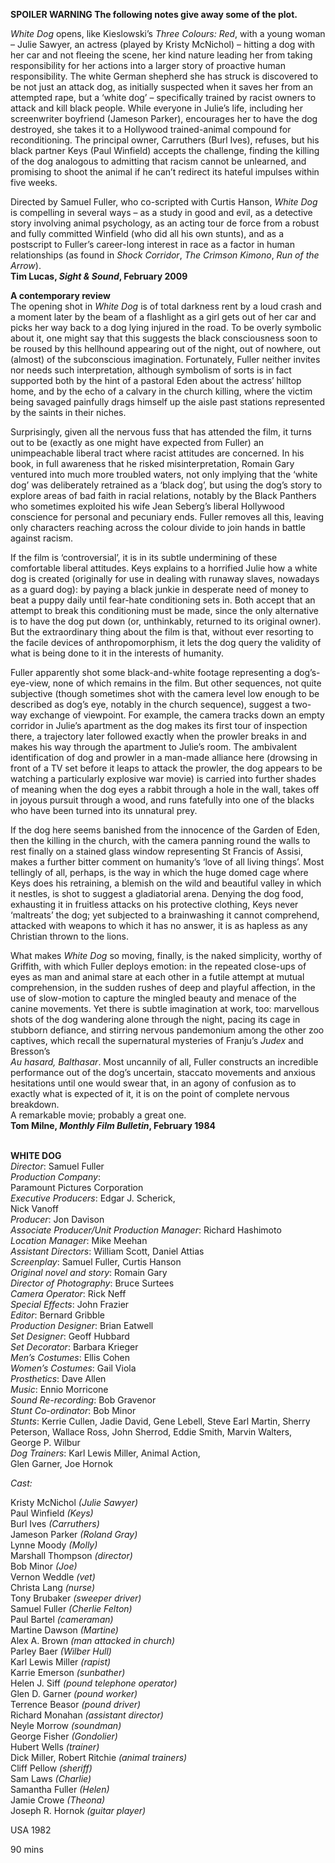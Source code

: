 

**SPOILER WARNING  The following notes give away some of the plot.**

_White Dog_ opens, like Kieslowski’s _Three Colours: Red_, with a young woman – Julie Sawyer, an actress (played by Kristy McNichol) – hitting a dog with her car and not fleeing the scene, her kind nature leading her from taking responsibility for her actions into a larger story of proactive human responsibility. The white German shepherd she has struck is discovered to be not just an attack dog, as initially suspected when it saves her from an attempted rape, but a ‘white dog’ – specifically trained by racist owners to attack and kill black people. While everyone in Julie’s life, including her screenwriter boyfriend (Jameson Parker), encourages her to have the dog destroyed, she takes it to a Hollywood trained-animal compound for reconditioning. The principal owner, Carruthers (Burl Ives), refuses, but his black partner Keys (Paul Winfield) accepts the challenge, finding the killing of the dog analogous to admitting that racism cannot be unlearned, and promising to shoot the animal if he can’t redirect its hateful impulses within five weeks.

Directed by Samuel Fuller, who co-scripted with Curtis Hanson, _White Dog_ is compelling in several ways – as a study in good and evil, as a detective story involving animal psychology, as an acting tour de force from a robust and fully committed Winfield (who did all his own stunts), and as a postscript to Fuller’s career-long interest in race as a factor in human relationships (as found in _Shock Corridor_, _The Crimson Kimono_, _Run of the Arrow_).  
**Tim Lucas, _Sight & Sound_, February 2009**

**A contemporary review**  
The opening shot in _White Dog_ is of total darkness rent by a loud crash and a moment later by the beam of a flashlight as a girl gets out of her car and picks her way back to a dog lying injured in the road. To be overly symbolic about it, one might say that this suggests the black consciousness soon to be roused by this hellhound appearing out of the night, out of nowhere, out (almost) of the subconscious imagination. Fortunately, Fuller neither invites nor needs such interpretation, although symbolism of sorts is in fact supported both by the hint of a pastoral Eden about the actress’ hilltop home, and by the echo of a calvary in the church killing, where the victim being savaged painfully drags himself up the aisle past stations represented by the saints in their niches.

Surprisingly, given all the nervous fuss that has attended the film, it turns out to be (exactly as one might have expected from Fuller) an unimpeachable liberal tract where racist attitudes are concerned. In his book, in full awareness that he risked misinterpretation, Romain Gary ventured into much more troubled waters, not only implying that the ‘white dog’ was deliberately retrained as a ‘black dog’, but using the dog’s story to explore areas of bad faith in racial relations, notably by the Black Panthers who sometimes exploited his wife Jean Seberg’s liberal Hollywood conscience for personal and pecuniary ends. Fuller removes all this, leaving only characters reaching across the colour divide to join hands in battle against racism.

If the film is ‘controversial’, it is in its subtle undermining of these comfortable liberal attitudes. Keys explains to a horrified Julie how a white dog is created (originally for use in dealing with runaway slaves, nowadays as a guard dog): by paying a black junkie in desperate need of money to beat a puppy daily until fear-hate conditioning sets in. Both accept that an attempt to break this conditioning must be made, since the only alternative is to have the dog put down (or, unthinkably, returned to its original owner). But the extraordinary thing about the film is that, without ever resorting to the facile devices of anthropomorphism, it lets the dog query the validity of what is being done to it in the interests of humanity.

Fuller apparently shot some black-and-white footage representing a dog’s-eye-view, none of which remains in the film. But other sequences, not quite subjective (though sometimes shot with the camera level low enough to be described as dog’s eye, notably in the church sequence), suggest a two-way exchange of viewpoint. For example, the camera tracks down an empty corridor in Julie’s apartment as the dog makes its first tour of inspection there, a trajectory later followed exactly when the prowler breaks in and makes his way through the apartment to Julie’s room. The ambivalent identification of dog and prowler in a man-made alliance here (drowsing in front of a TV set before it leaps to attack the prowler, the dog appears to be watching a particularly explosive war movie) is carried into further shades of meaning when the dog eyes a rabbit through a hole in the wall, takes off in joyous pursuit through a wood, and runs fatefully into one of the blacks who have been turned into its unnatural prey.

If the dog here seems banished from the innocence of the Garden of Eden, then the killing in the church, with the camera panning round the walls to rest finally on a stained glass window representing St Francis of Assisi, makes a further bitter comment on humanity’s ‘love of all living things’. Most tellingly of all, perhaps, is the way in which the huge domed cage where Keys does his retraining, a blemish on the wild and beautiful valley in which it nestles, is shot to suggest a gladiatorial arena. Denying the dog food, exhausting it in fruitless attacks on his protective clothing, Keys never ‘maltreats’ the dog; yet subjected to a brainwashing it cannot comprehend, attacked with weapons to which it has no answer, it is as hapless as any Christian thrown to the lions.

What makes _White Dog_ so moving, finally, is the naked simplicity, worthy of Griffith, with which Fuller deploys emotion: in the repeated close-ups of eyes as man and animal stare at each other in a futile attempt at mutual comprehension, in the sudden rushes of deep and playful affection, in the use of slow-motion to capture the mingled beauty and menace of the canine movements. Yet there is subtle imagination at work, too: marvellous shots of the dog wandering alone through the night, pacing its cage in stubborn defiance, and stirring nervous pandemonium among the other zoo captives, which recall the supernatural mysteries of Franju’s _Judex_ and Bresson’s  
_Au hasard, Balthasar_. Most uncannily of all, Fuller constructs an incredible performance out of the dog’s uncertain, staccato movements and anxious hesitations until one would swear that, in an agony of confusion as to exactly what is expected of it, it is on the point of complete nervous breakdown.  
A remarkable movie; probably a great one.  
**Tom Milne, _Monthly Film Bulletin_, February 1984**
<br><br>



**WHITE DOG**  
_Director_: Samuel Fuller  
_Production Company_:  
Paramount Pictures Corporation  
_Executive Producers_: Edgar J. Scherick,  
Nick Vanoff  
_Producer_: Jon Davison  
_Associate Producer/Unit Production Manager_: Richard Hashimoto  
_Location Manager_: Mike Meehan  
_Assistant Directors_: William Scott, Daniel Attias  
_Screenplay_: Samuel Fuller, Curtis Hanson  
_Original novel and story_: Romain Gary  
_Director of Photography_: Bruce Surtees  
_Camera Operator_: Rick Neff  
_Special Effects_: John Frazier  
_Editor_: Bernard Gribble  
_Production Designer_: Brian Eatwell  
_Set Designer_: Geoff Hubbard  
_Set Decorator_: Barbara Krieger  
_Men’s Costumes_: Ellis Cohen  
_Women’s Costumes_: Gail Viola  
_Prosthetics_: Dave Allen  
_Music_: Ennio Morricone  
_Sound Re-recording_: Bob Gravenor  
_Stunt Co-ordinator_: Bob Minor  
_Stunts_: Kerrie Cullen, Jadie David, Gene Lebell, Steve Earl Martin, Sherry Peterson, Wallace Ross, John Sherrod, Eddie Smith, Marvin Walters,  
George P. Wilbur  
_Dog Trainers_: Karl Lewis Miller, Animal Action,  
Glen Garner, Joe Hornok

_Cast:_

Kristy McNichol _(Julie Sawyer)_  
Paul Winfield _(Keys)_  
Burl Ives _(Carruthers)_  
Jameson Parker _(Roland Gray)_  
Lynne Moody _(Molly)_  
Marshall Thompson _(director)_  
Bob Minor _(Joe)_  
Vernon Weddle _(vet)_  
Christa Lang _(nurse)_  
Tony Brubaker _(sweeper driver)_  
Samuel Fuller _(Cherlie Felton)_  
Paul Bartel _(cameraman)_  
Martine Dawson _(Martine)_  
Alex A. Brown _(man attacked in church)_  
Parley Baer _(Wilber Hull)_  
Karl Lewis Miller _(rapist)_  
Karrie Emerson _(sunbather)_  
Helen J. Siff _(pound telephone operator)_  
Glen D. Garner _(pound worker)_  
Terrence Beasor _(pound driver)_  
Richard Monahan _(assistant director)_  
Neyle Morrow _(soundman)_  
George Fisher _(Gondolier)_  
Hubert Wells _(trainer)_  
Dick Miller, Robert Ritchie _(animal trainers)_  
Cliff Pellow _(sheriff)_  
Sam Laws _(Charlie)_  
Samantha Fuller _(Helen)_  
Jamie Crowe _(Theona)_  
Joseph R. Hornok _(guitar player)_

USA 1982

90 mins

<!--stackedit_data:
eyJoaXN0b3J5IjpbLTEzODQ5OTQwNjddfQ==
-->